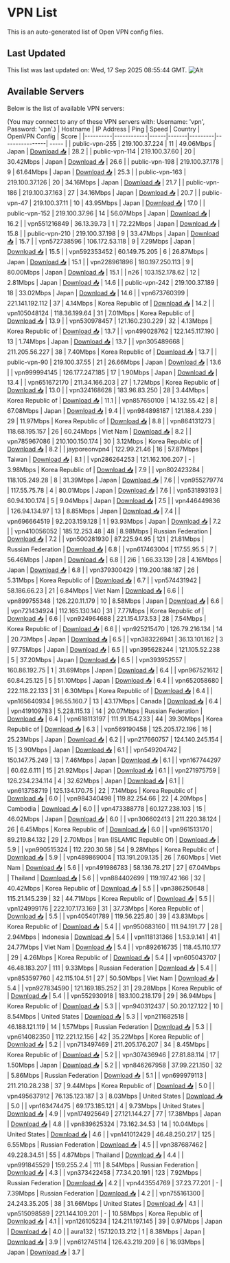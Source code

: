 # VPN List

This is an auto-generated list of Open VPN config files.

## Last Updated

This list was last updated on: Wed, 17 Sep 2025 08:55:44 GMT.
![Alt](https://repobeats.axiom.co/api/embed/186b98318ef1479477931607c1ad7d823f12451f.svg "Repobeats analytics image")

## Available Servers

Below is the list of available VPN servers:

(You may connect to any of these VPN servers with: Username: 'vpn', Password: 'vpn'.)
| Hostname | IP Address | Ping | Speed | Country | OpenVPN Config | Score |
|----------|------------|------|-------|---------|----------------| ----- |
| public-vpn-255 | 219.100.37.224 | 11 | 49.06Mbps | Japan | [Download 📥](./configs/server_0_JP.ovpn) | 28.2 |
| public-vpn-114 | 219.100.37.60 | 20 | 30.42Mbps | Japan | [Download 📥](./configs/server_1_JP.ovpn) | 26.6 |
| public-vpn-198 | 219.100.37.178 | 9 | 61.64Mbps | Japan | [Download 📥](./configs/server_2_JP.ovpn) | 25.3 |
| public-vpn-163 | 219.100.37.126 | 20 | 34.16Mbps | Japan | [Download 📥](./configs/server_3_JP.ovpn) | 21.7 |
| public-vpn-186 | 219.100.37.163 | 27 | 34.16Mbps | Japan | [Download 📥](./configs/server_4_JP.ovpn) | 20.7 |
| public-vpn-47 | 219.100.37.11 | 10 | 43.95Mbps | Japan | [Download 📥](./configs/server_5_JP.ovpn) | 17.0 |
| public-vpn-152 | 219.100.37.96 | 14 | 56.07Mbps | Japan | [Download 📥](./configs/server_6_JP.ovpn) | 16.2 |
| vpn551216849 | 36.13.39.73 | 1 | 72.22Mbps | Japan | [Download 📥](./configs/server_7_JP.ovpn) | 15.8 |
| public-vpn-210 | 219.100.37.198 | 9 | 33.47Mbps | Japan | [Download 📥](./configs/server_8_JP.ovpn) | 15.7 |
| vpn572738596 | 106.172.53.118 | 9 | 7.29Mbps | Japan | [Download 📥](./configs/server_9_JP.ovpn) | 15.5 |
| vpn592353452 | 60.149.75.205 | 6 | 26.87Mbps | Japan | [Download 📥](./configs/server_10_JP.ovpn) | 15.1 |
| vpn228961896 | 180.197.250.113 | 9 | 80.00Mbps | Japan | [Download 📥](./configs/server_11_JP.ovpn) | 15.1 |
| n26 | 103.152.178.62 | 12 | 2.81Mbps | Japan | [Download 📥](./configs/server_12_JP.ovpn) | 14.6 |
| public-vpn-242 | 219.100.37.189 | 18 | 33.02Mbps | Japan | [Download 📥](./configs/server_13_JP.ovpn) | 14.6 |
| vpn673760399 | 221.141.192.112 | 37 | 4.14Mbps | Korea Republic of | [Download 📥](./configs/server_14_KR.ovpn) | 14.2 |
| vpn105048124 | 118.36.199.64 | 31 | 7.01Mbps | Korea Republic of | [Download 📥](./configs/server_15_KR.ovpn) | 13.9 |
| vpn530978457 | 121.160.230.229 | 32 | 4.13Mbps | Korea Republic of | [Download 📥](./configs/server_16_KR.ovpn) | 13.7 |
| vpn499028762 | 122.145.117.190 | 13 | 1.74Mbps | Japan | [Download 📥](./configs/server_17_JP.ovpn) | 13.7 |
| vpn305489668 | 211.205.56.227 | 38 | 7.40Mbps | Korea Republic of | [Download 📥](./configs/server_18_KR.ovpn) | 13.7 |
| public-vpn-90 | 219.100.37.55 | 21 | 26.66Mbps | Japan | [Download 📥](./configs/server_19_JP.ovpn) | 13.6 |
| vpn999994145 | 126.177.247.185 | 17 | 1.90Mbps | Japan | [Download 📥](./configs/server_20_JP.ovpn) | 13.4 |
| vpn651672170 | 211.34.166.203 | 27 | 1.72Mbps | Korea Republic of | [Download 📥](./configs/server_21_KR.ovpn) | 13.0 |
| vpn324168628 | 183.96.83.250 | 28 | 3.44Mbps | Korea Republic of | [Download 📥](./configs/server_22_KR.ovpn) | 11.1 |
| vpn857650109 | 14.132.55.42 | 8 | 67.08Mbps | Japan | [Download 📥](./configs/server_23_JP.ovpn) | 9.4 |
| vpn984898187 | 121.188.4.239 | 29 | 11.97Mbps | Korea Republic of | [Download 📥](./configs/server_24_KR.ovpn) | 8.8 |
| vpn864131273 | 118.68.195.157 | 26 | 60.24Mbps | Viet Nam | [Download 📥](./configs/server_25_VN.ovpn) | 8.2 |
| vpn785967086 | 210.100.150.174 | 30 | 3.12Mbps | Korea Republic of | [Download 📥](./configs/server_26_KR.ovpn) | 8.2 |
| jayporeonvpn4 | 122.99.21.46 | 16 | 57.87Mbps | Taiwan | [Download 📥](./configs/server_27_TW.ovpn) | 8.1 |
| vpn286264253 | 121.162.106.207 | - | 3.98Mbps | Korea Republic of | [Download 📥](./configs/server_28_KR.ovpn) | 7.9 |
| vpn802423284 | 118.105.249.28 | 8 | 31.39Mbps | Japan | [Download 📥](./configs/server_29_JP.ovpn) | 7.6 |
| vpn955279774 | 117.55.75.78 | 4 | 80.01Mbps | Japan | [Download 📥](./configs/server_30_JP.ovpn) | 7.6 |
| vpn531893193 | 60.94.100.174 | 5 | 9.04Mbps | Japan | [Download 📥](./configs/server_31_JP.ovpn) | 7.5 |
| vpn446449836 | 126.94.134.97 | 13 | 8.85Mbps | Japan | [Download 📥](./configs/server_32_JP.ovpn) | 7.4 |
| vpn696664519 | 92.203.159.128 | 1 | 93.93Mbps | Japan | [Download 📥](./configs/server_33_JP.ovpn) | 7.2 |
| vpn410056052 | 185.12.253.48 | 48 | 8.98Mbps | Russian Federation | [Download 📥](./configs/server_34_RU.ovpn) | 7.2 |
| vpn500281930 | 87.225.94.95 | 121 | 21.81Mbps | Russian Federation | [Download 📥](./configs/server_35_RU.ovpn) | 6.8 |
| vpn617463004 | 117.55.95.5 | 7 | 56.46Mbps | Japan | [Download 📥](./configs/server_36_JP.ovpn) | 6.8 |
| 2i6 | 1.66.33.139 | 28 | 4.16Mbps | Japan | [Download 📥](./configs/server_37_JP.ovpn) | 6.8 |
| vpn379300429 | 119.200.188.187 | 26 | 5.31Mbps | Korea Republic of | [Download 📥](./configs/server_38_KR.ovpn) | 6.7 |
| vpn574431942 | 58.186.66.23 | 21 | 6.84Mbps | Viet Nam | [Download 📥](./configs/server_39_VN.ovpn) | 6.6 |
| vpn899755348 | 126.220.11.179 | 10 | 8.58Mbps | Japan | [Download 📥](./configs/server_40_JP.ovpn) | 6.6 |
| vpn721434924 | 112.165.130.140 | 31 | 7.77Mbps | Korea Republic of | [Download 📥](./configs/server_41_KR.ovpn) | 6.6 |
| vpn924964688 | 221.154.173.53 | 28 | 7.54Mbps | Korea Republic of | [Download 📥](./configs/server_42_KR.ovpn) | 6.6 |
| vpn925215470 | 126.79.216.134 | 14 | 20.73Mbps | Japan | [Download 📥](./configs/server_43_JP.ovpn) | 6.5 |
| vpn383226941 | 36.13.101.162 | 3 | 97.75Mbps | Japan | [Download 📥](./configs/server_44_JP.ovpn) | 6.5 |
| vpn395628244 | 121.105.52.238 | 5 | 37.20Mbps | Japan | [Download 📥](./configs/server_45_JP.ovpn) | 6.5 |
| vpn393952557 | 160.86.192.75 | 1 | 31.69Mbps | Japan | [Download 📥](./configs/server_46_JP.ovpn) | 6.4 |
| vpn967521612 | 60.84.25.125 | 5 | 51.10Mbps | Japan | [Download 📥](./configs/server_47_JP.ovpn) | 6.4 |
| vpn652058680 | 222.118.22.133 | 31 | 6.30Mbps | Korea Republic of | [Download 📥](./configs/server_48_KR.ovpn) | 6.4 |
| vpn165640934 | 96.55.160.7 | 13 | 43.17Mbps | Canada | [Download 📥](./configs/server_49_CA.ovpn) | 6.4 |
| vpn419109783 | 5.228.115.13 | 14 | 20.07Mbps | Russian Federation | [Download 📥](./configs/server_50_RU.ovpn) | 6.4 |
| vpn618113197 | 111.91.154.233 | 44 | 39.30Mbps | Korea Republic of | [Download 📥](./configs/server_51_KR.ovpn) | 6.3 |
| vpn569190458 | 125.205.172.196 | 16 | 25.23Mbps | Japan | [Download 📥](./configs/server_52_JP.ovpn) | 6.2 |
| vpn217660757 | 124.140.245.154 | 15 | 3.90Mbps | Japan | [Download 📥](./configs/server_53_JP.ovpn) | 6.1 |
| vpn549204742 | 150.147.75.249 | 13 | 7.46Mbps | Japan | [Download 📥](./configs/server_54_JP.ovpn) | 6.1 |
| vpn167744297 | 60.62.6.111 | 15 | 21.92Mbps | Japan | [Download 📥](./configs/server_55_JP.ovpn) | 6.1 |
| vpn271975759 | 126.234.234.114 | 4 | 32.62Mbps | Japan | [Download 📥](./configs/server_56_JP.ovpn) | 6.1 |
| vpn613758719 | 125.134.170.75 | 22 | 7.14Mbps | Korea Republic of | [Download 📥](./configs/server_57_KR.ovpn) | 6.0 |
| vpn984340498 | 119.82.254.66 | 22 | 4.20Mbps | Cambodia | [Download 📥](./configs/server_58_KH.ovpn) | 6.0 |
| vpn473388778 | 60.127.238.103 | 15 | 46.02Mbps | Japan | [Download 📥](./configs/server_59_JP.ovpn) | 6.0 |
| vpn306602413 | 211.220.38.124 | 26 | 6.45Mbps | Korea Republic of | [Download 📥](./configs/server_60_KR.ovpn) | 6.0 |
| vpn961513170 | 89.219.84.132 | 29 | 2.70Mbps | Iran (ISLAMIC Republic Of) | [Download 📥](./configs/server_61_IR.ovpn) | 5.9 |
| vpn990515324 | 112.220.30.58 | 54 | 9.28Mbps | Korea Republic of | [Download 📥](./configs/server_62_KR.ovpn) | 5.9 |
| vpn489869004 | 113.191.209.135 | 26 | 7.60Mbps | Viet Nam | [Download 📥](./configs/server_63_VN.ovpn) | 5.6 |
| vpn491986783 | 58.136.78.217 | 27 | 67.04Mbps | Thailand | [Download 📥](./configs/server_64_TH.ovpn) | 5.6 |
| vpn884402699 | 119.197.42.166 | 32 | 40.42Mbps | Korea Republic of | [Download 📥](./configs/server_65_KR.ovpn) | 5.5 |
| vpn386250648 | 115.21.145.239 | 32 | 44.71Mbps | Korea Republic of | [Download 📥](./configs/server_66_KR.ovpn) | 5.5 |
| vpn124999176 | 222.107.173.169 | 31 | 37.73Mbps | Korea Republic of | [Download 📥](./configs/server_67_KR.ovpn) | 5.5 |
| vpn405401789 | 119.56.225.80 | 39 | 43.83Mbps | Korea Republic of | [Download 📥](./configs/server_68_KR.ovpn) | 5.4 |
| vpn950683160 | 111.94.191.77 | 28 | 2.94Mbps | Indonesia | [Download 📥](./configs/server_69_ID.ovpn) | 5.4 |
| vpn118131366 | 1.53.9.141 | 41 | 24.77Mbps | Viet Nam | [Download 📥](./configs/server_70_VN.ovpn) | 5.4 |
| vpn892616735 | 118.45.110.177 | 29 | 4.26Mbps | Korea Republic of | [Download 📥](./configs/server_71_KR.ovpn) | 5.4 |
| vpn605043707 | 46.48.183.207 | 111 | 9.33Mbps | Russian Federation | [Download 📥](./configs/server_72_RU.ovpn) | 5.4 |
| vpn853597760 | 42.115.104.51 | 27 | 50.50Mbps | Viet Nam | [Download 📥](./configs/server_73_VN.ovpn) | 5.4 |
| vpn927834590 | 121.169.185.252 | 31 | 29.28Mbps | Korea Republic of | [Download 📥](./configs/server_74_KR.ovpn) | 5.4 |
| vpn552930918 | 183.100.218.179 | 29 | 36.94Mbps | Korea Republic of | [Download 📥](./configs/server_75_KR.ovpn) | 5.3 |
| vpn940312437 | 50.20.127.122 | 10 | 8.54Mbps | United States | [Download 📥](./configs/server_76_US.ovpn) | 5.3 |
| vpn211682518 | 46.188.121.119 | 14 | 1.57Mbps | Russian Federation | [Download 📥](./configs/server_77_RU.ovpn) | 5.3 |
| vpn614082350 | 112.221.12.156 | 42 | 35.22Mbps | Korea Republic of | [Download 📥](./configs/server_78_KR.ovpn) | 5.2 |
| vpn713497469 | 211.205.176.207 | 34 | 8.45Mbps | Korea Republic of | [Download 📥](./configs/server_79_KR.ovpn) | 5.2 |
| vpn307436946 | 27.81.88.114 | 17 | 1.50Mbps | Japan | [Download 📥](./configs/server_80_JP.ovpn) | 5.2 |
| vpn846267958 | 37.99.221.150 | 32 | 5.86Mbps | Russian Federation | [Download 📥](./configs/server_81_RU.ovpn) | 5.1 |
| vpn699979113 | 211.210.28.238 | 37 | 9.44Mbps | Korea Republic of | [Download 📥](./configs/server_82_KR.ovpn) | 5.0 |
| vpn495637912 | 76.135.123.187 | 3 | 8.03Mbps | United States | [Download 📥](./configs/server_83_US.ovpn) | 5.0 |
| vpn163474475 | 69.173.185.121 | 4 | 9.73Mbps | United States | [Download 📥](./configs/server_84_US.ovpn) | 4.9 |
| vpn174925649 | 27.121.144.27 | 77 | 17.38Mbps | Japan | [Download 📥](./configs/server_85_JP.ovpn) | 4.8 |
| vpn839625324 | 73.162.34.53 | 14 | 10.04Mbps | United States | [Download 📥](./configs/server_86_US.ovpn) | 4.6 |
| vpn141012429 | 46.48.250.217 | 125 | 6.55Mbps | Russian Federation | [Download 📥](./configs/server_87_RU.ovpn) | 4.5 |
| vpn387687462 | 49.228.34.51 | 55 | 4.87Mbps | Thailand | [Download 📥](./configs/server_88_TH.ovpn) | 4.4 |
| vpn991845529 | 159.255.2.4 | 111 | 8.54Mbps | Russian Federation | [Download 📥](./configs/server_89_RU.ovpn) | 4.3 |
| vpn373422458 | 77.34.20.191 | 123 | 7.92Mbps | Russian Federation | [Download 📥](./configs/server_90_RU.ovpn) | 4.2 |
| vpn443554769 | 37.23.77.201 | - | 7.39Mbps | Russian Federation | [Download 📥](./configs/server_91_RU.ovpn) | 4.2 |
| vpn755161300 | 24.243.35.205 | 38 | 31.66Mbps | United States | [Download 📥](./configs/server_92_US.ovpn) | 4.1 |
| vpn515098589 | 221.144.109.201 | - | 10.58Mbps | Korea Republic of | [Download 📥](./configs/server_93_KR.ovpn) | 4.1 |
| vpn126105234 | 124.211.197.145 | 39 | 0.97Mbps | Japan | [Download 📥](./configs/server_94_JP.ovpn) | 4.0 |
| aura132 | 157.120.13.212 | 1 | 8.38Mbps | Japan | [Download 📥](./configs/server_95_JP.ovpn) | 3.9 |
| vpn612745114 | 126.43.219.209 | 6 | 16.93Mbps | Japan | [Download 📥](./configs/server_96_JP.ovpn) | 3.7 |
